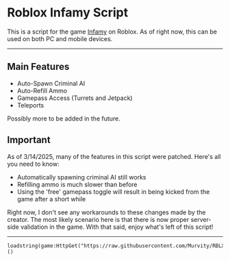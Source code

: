 # Roblox Infamy Script
This is a script for the game [Infamy](https://www.roblox.com/games/6182305461/Infamy) on Roblox. As of right now, this can be used on both PC and mobile devices.

-------------------------------------------------------

## Main Features

* Auto-Spawn Criminal AI
* Auto-Refill Ammo
* Gamepass Access (Turrets and Jetpack)
* Teleports

Possibly more to be added in the future.

## Important

As of 3/14/2025, many of the features in this script were patched. Here's all you need to know:

* Automatically spawning criminal AI still works
* Refilling ammo is much slower than before
* Using the 'free' gamepass toggle will result in being kicked from the game after a short while

Right now, I don't see any workarounds to these changes made by the creator. The most likely scenario here is that there is now proper server-side validation in the game. With that said, enjoy what's left of this script!



--------------------------------------------------------


    loadstring(game:HttpGet("https://raw.githubusercontent.com/Murvity/RBLX_Infamy/refs/heads/main/source.lua"))()
